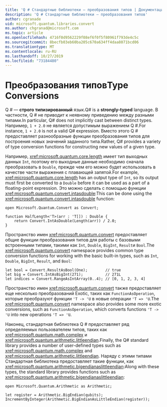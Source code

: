 ```yaml
---
title: 'Q # Стандартные библиотеки — преобразования типов | Документация Майкрософт'
description: 'Q # Стандартные библиотеки — преобразования типов'
author: cgranade
uid: microsoft.quantum.libraries.convert
ms.author: chgranad@microsoft.com
ms.topic: article
ms.openlocfilehash: 4716f0d9562229f08ef6f0f5f80961f793de4c5c
ms.sourcegitcommit: 8becfb03eb60ba205c670a634ff4daa8071bcd06
ms.translationtype: MT
ms.contentlocale: ru-RU
ms.lasthandoff: 10/27/2019
ms.locfileid: "73184480"
---
```

# <a name="type-conversions"></a><span data-ttu-id="31510-103">Преобразования типов</span><span class="sxs-lookup"><span data-stu-id="31510-103">Type Conversions</span></span> #

<span data-ttu-id="31510-104">Q # — **строго типизированный** язык.</span><span class="sxs-lookup"><span data-stu-id="31510-104">Q# is a **strongly-typed** language.</span></span>
<span data-ttu-id="31510-105">В частности, Q # не приводит к неявному приведению между разными типами.</span><span class="sxs-lookup"><span data-stu-id="31510-105">In particular, Q# does not implicitly cast between distinct types.</span></span> <span data-ttu-id="31510-106">Например, `1 + 2.0` не является допустимым выражением Q #.</span><span class="sxs-lookup"><span data-stu-id="31510-106">For instance, `1 + 2.0` is not a valid Q# expression.</span></span>
<span data-ttu-id="31510-107">Вместо этого Q # предоставляет разнообразные функции преобразования типов для построения новых значений заданного типа.</span><span class="sxs-lookup"><span data-stu-id="31510-107">Rather, Q# provides a variety of type conversion functions for constructing new values of a given type.</span></span>

<span data-ttu-id="31510-108">Например, <xref:microsoft.quantum.core.length> имеет тип выходных данных `Int`, поэтому его выходные данные необходимо сначала преобразовать в `Double`, прежде чем его можно будет использовать в качестве части выражения с плавающей запятой.</span><span class="sxs-lookup"><span data-stu-id="31510-108">For example, <xref:microsoft.quantum.core.length> has an output type of `Int`, so its output must first be converted to a `Double` before it can be used as a part of a floating-point expression.</span></span>
<span data-ttu-id="31510-109">Это можно сделать с помощью функции <xref:microsoft.quantum.convert.intasdouble>:</span><span class="sxs-lookup"><span data-stu-id="31510-109">This can be done using the <xref:microsoft.quantum.convert.intasdouble> function:</span></span>

```qsharp
open Microsoft.Quantum.Convert as Convert;

function HalfLength<'T>(arr : 'T[]) : Double {
    return Convert.IntAsDouble(Length(arr)) / 2.0;
}
```

<span data-ttu-id="31510-110">Пространство имен <xref:microsoft.quantum.convert> предоставляет общие функции преобразования типов для работы с базовыми встроенными типами, такими как `Int`, `Double`, `BigInt`, `Result`и `Bool`.</span><span class="sxs-lookup"><span data-stu-id="31510-110">The <xref:microsoft.quantum.convert> namespace provides common type conversion functions for working with the basic built-in types, such as `Int`, `Double`, `BigInt`, `Result`, and `Bool`:</span></span>

```qsharp
let bool = Convert.ResultAsBool(One);        // true
let big = Convert.IntAsBigInt(271);          // 271L
let indices = Convert.RangeAsIntArray(0..4); // [0, 1, 2, 3, 4]
```

<span data-ttu-id="31510-111">Пространство имен <xref:microsoft.quantum.convert> также предоставляет еще несколько преобразований Exotic, таких как `FunctionAsOperation`, которые преобразуют функции `'T -> 'U` в новые операции `'T => 'U`.</span><span class="sxs-lookup"><span data-stu-id="31510-111">The <xref:microsoft.quantum.convert> namespace also provides some more exotic conversions, such as `FunctionAsOperation`, which converts functions `'T -> 'U` into new operations `'T => 'U`.</span></span>

<span data-ttu-id="31510-112">Наконец, стандартная библиотека Q # предоставляет ряд определяемых пользователем типов, таких как <xref:microsoft.quantum.math.complex> и <xref:microsoft.quantum.arithmetic.littleendian>.</span><span class="sxs-lookup"><span data-stu-id="31510-112">Finally, the Q# standard library provides a number of user-defined types such as <xref:microsoft.quantum.math.complex> and <xref:microsoft.quantum.arithmetic.littleendian>.</span></span>
<span data-ttu-id="31510-113">Наряду с этими типами Стандартная библиотека предоставляет такие функции, как <xref:microsoft.quantum.arithmetic.bigendianaslittleendian>:</span><span class="sxs-lookup"><span data-stu-id="31510-113">Along with these types, the standard library provides functions such as <xref:microsoft.quantum.arithmetic.bigendianaslittleendian>:</span></span>

```Q#
open Microsoft.Quantum.Arithmetic as Arithmetic;

let register = Arithmetic.BigEndian(qubits);
IncrementByInteger(Arithmetic.BigEndianAsLittleEndian(register));
```
